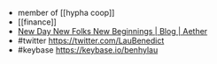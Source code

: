 - member of [[hypha coop]]
- [[finance]]
- [New Day New Folks New Beginnings | Blog | Aether](https://aether.app/blog/2021-02-08-new-day-new-folks-new-beginnings/)
- #twitter https://twitter.com/LauBenedict
- #keybase https://keybase.io/benhylau
